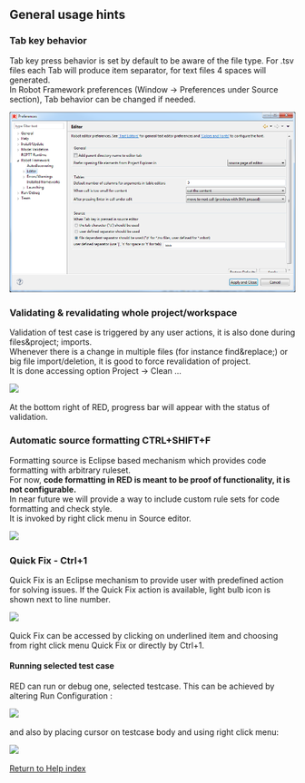 ## General usage hints

### Tab key behavior

Tab key press behavior is set by default to be aware of the file type. For
.tsv files each Tab will produce item separator, for text files 4 spaces will
generated.  
In Robot Framework preferences (Window -> Preferences under Source section),
Tab behavior can be changed if needed.  
  
![](general/tab_behaviour.png)  
  

### Validating & revalidating whole project/workspace

Validation of test case is triggered by any user actions, it is also done
during files&project; imports.  
Whenever there is a change in multiple files (for instance find&replace;) or
big file import/deletion, it is good to force revalidation of project.  
It is done accessing option Project -> Clean ...  
  
![](general/gen_1.png)  
  
At the bottom right of RED, progress bar will appear with the status of
validation.  

### Automatic source formatting CTRL+SHIFT+F

Formatting source is Eclipse based mechanism which provides code formatting
with arbitrary ruleset.  
For now, **code formatting in RED is meant to be proof of functionality, it is
not configurable.**  
In near future we will provide a way to include custom rule sets for code
formatting and check style.  
It is invoked by right click menu in Source editor.  
  
  
![](general/gen_5.png)  
  

### Quick Fix - Ctrl+1

Quick Fix is an Eclipse mechanism to provide user with predefined action for
solving issues. If the Quick Fix action is available, light bulb icon is shown
next to line number.  
  
![](general/gen_6.png)  
  
Quick Fix can be accessed by clicking on underlined item and choosing from
right click menu Quick Fix or directly by Ctrl+1.

#### Running selected test case

RED can run or debug one, selected testcase. This can be achieved by altering
Run Configuration :  
  
![](general/run-selected.gif)  
  
and also by placing cursor on testcase body and using right click menu:  
  
![](general/run-selected-editors.gif)  
  

[Return to Help index](http://nokia.github.io/RED/help/)
